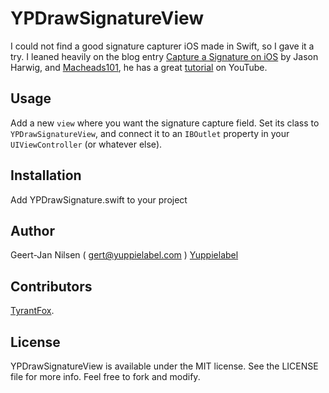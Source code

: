 # YPDrawSignatureView

I could not find a good signature capturer iOS made in Swift, so I gave it a try. I leaned heavily on the blog entry [Capture a Signature on iOS](https://www.altamiracorp.com/blog/employee-posts/capture-a-signature-on-ios) by Jason Harwig, and [Macheads101](https://www.youtube.com/user/macheads101), he has a great [tutorial](https://www.youtube.com/watch?v=8KV1o9hPF5E&list=UU7fIuG6L5EPc9Ijq2_BCmIg) on YouTube.


## Usage

Add a new `view` where you want the signature capture field. Set its class to `YPDrawSignatureView`, and connect it to an `IBOutlet` property in your `UIViewController` (or whatever else).


## Installation

Add YPDrawSignature.swift to your project

## Author

Geert-Jan Nilsen ( gert@yuppielabel.com )
[Yuppielabel](http://yuppielabel.com)

## Contributors

[TyrantFox](https://github.com/TyrantFox).

## License

YPDrawSignatureView is available under the MIT license. See the LICENSE file for more info. Feel free to fork and modify.
